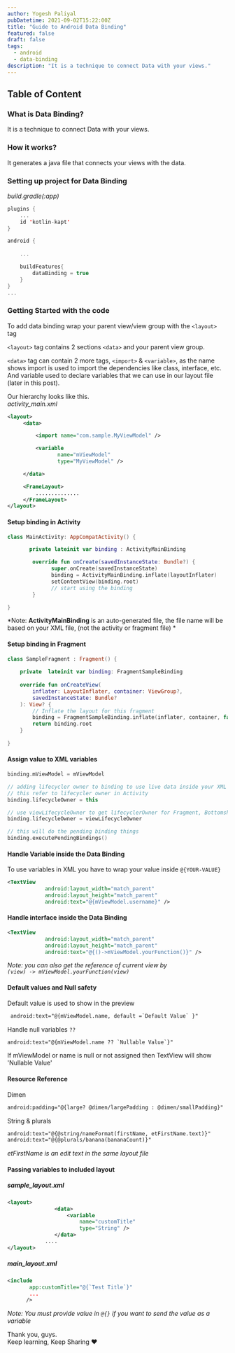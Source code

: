 ```yaml
---
author: Yogesh Paliyal
pubDatetime: 2021-09-02T15:22:00Z
title: "Guide to Android Data Binding"
featured: false
draft: false
tags:
  - android
  - data-binding
description: "It is a technique to connect Data with your views."
---
```


## Table of Content

### What is Data Binding?  
It is a technique to connect Data with your views.  

### How it works?  
It generates a java file that connects your views with the data.  

### Setting up project for Data Binding  
*build.gradle(:app)*  
```kotlin
plugins {
    ...
    id 'kotlin-kapt'
}

android {
   
    ...

    buildFeatures{
        dataBinding = true
    }
}
...

```

### Getting Started with the code 
To add data binding wrap your parent view/view group with the `<layout>` tag

`<layout>` tag contains 2 sections `<data>` and your parent view group.  

`<data>` tag can contain 2 more tags, `<import>` & `<variable>`, as the name shows import is used to import the dependencies like class, interface, etc. And variable used to declare variables that we can use in our layout file (later in this post).  

Our hierarchy looks like this.  
*activity_main.xml*
```xml
<layout>
     <data>

         <import name="com.sample.MyViewModel" />

         <variable 
                name="mViewModel"
                type="MyViewModel" />

     </data>

     <FrameLayout>
         ..............
     </FrameLayout>
</layout>
```  

#### Setup binding in Activity  
```kotlin
class MainActivity: AppCompatActivity() {

       private lateinit var binding : ActivityMainBinding

        override fun onCreate(savedInstanceState: Bundle?) {
              super.onCreate(savedInstanceState)
              binding = ActivityMainBinding.inflate(layoutInflater)
              setContentView(binding.root)
              // start using the binding
        }

}
```
*Note: **ActivityMainBinding** is an auto-generated file, the file name will be based on your XML file, (not the activity or fragment file) *  

#### Setup binding in Fragment  
```kotlin
class SampleFragment : Fragment() {
  
    private  lateinit var binding: FragmentSampleBinding
    
    override fun onCreateView(
        inflater: LayoutInflater, container: ViewGroup?,
        savedInstanceState: Bundle?
    ): View? {
        // Inflate the layout for this fragment
        binding = FragmentSampleBinding.inflate(inflater, container, false)
        return binding.root
    }
    
}
```  


#### Assign value to XML variables  
```kotlin
binding.mViewModel = mViewModel

// adding lifecycler owner to binding to use live data inside your XML
// this refer to lifecycler owner in Activity
binding.lifecycleOwner = this

// use viewLifecycleOwner to get lifecyclerOwner for Fragment, Bottomsheet, Dialog, etc.
binding.lifecycleOwner = viewLifecycleOwner 

// this will do the pending binding things
binding.executePendingBindings()
```  

#### Handle Variable inside the Data Binding
To use variables  in XML you have to wrap your value inside `@{YOUR-VALUE}`
```xml
<TextView
            android:layout_width="match_parent"
            android:layout_height="match_parent"
            android:text="@{mViewModel.username}" />
```


#### Handle interface inside the Data Binding
```xml
<TextView
            android:layout_width="match_parent"
            android:layout_height="match_parent"
            android:text="@{()->mViewModel.yourFunction()}" />
```
*Note: you can also get the reference of current view by  
`(view) -> mViewModel.yourFunction(view)`*  

#### Default values and Null safety 
Default value is used to show in the preview  
```xml
 android:text="@{mViewModel.name, default =`Default Value` }"
```

Handle null variables `??`  
```xml
android:text="@{mViewModel.name ?? `Nullable Value`}"
```
If mViewModel or name is null or not assigned then TextView will show 'Nullable Value'  

#### Resource Reference 
Dimen
```xml
android:padding="@{large? @dimen/largePadding : @dimen/smallPadding}"
```  

String & plurals  
```xml  
android:text="@{@string/nameFormat(firstName, etFirstName.text)}"
android:text="@{@plurals/banana(bananaCount)}"
```  
*etFirstName is an edit text in the same layout file*


#### Passing variables to included layout  

##### sample_layout.xml
```xml
<layout>
               <data>
                   <variable 
                       name="customTitle"
                       type="String" />
               </data>
            ....
</layout>
```

##### main_layout.xml   
```xml
<include
       app:customTitle="@{`Test Title`}"
       ...
      />
```
*Note: You must provide value in `@{}` if you want to send the value as a variable*


Thank you, guys.  
Keep learning, Keep Sharing ❤️
